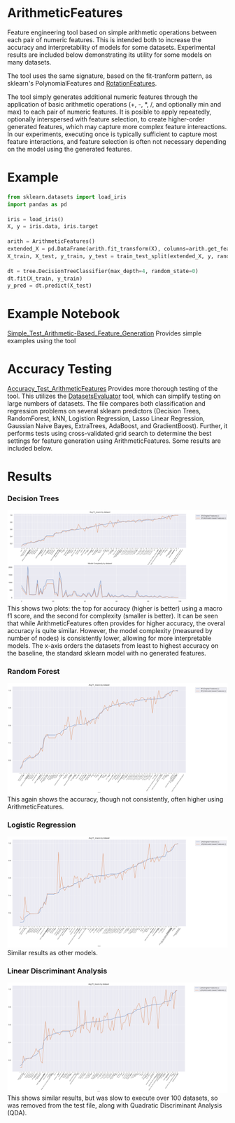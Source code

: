 # ArithmeticFeatures
Feature engineering tool based on simple arithmetic operations between each pair of numeric features. This is intended both to increase the accuracy and interpretability of models for some datasets. Experimental results are included below demonstrating its utility for some models on many datasets. 

The tool uses the same signature, based on the fit-tranform pattern, as sklearn's PolynomialFeatures and [RotationFeatures](https://github.com/Brett-Kennedy/RotationFeatures).

The tool simply generates additional numeric features through the application of basic arithmetic operations (+, -, *, /, and optionally min and max) to each pair of numeric features. It is posible to apply repeatedly, optionally interspersed  with feature selection, to create higher-order generated features, which may capture more complex feature intereactions. In our experiments, executing once is typically sufficient to capture most feature interactions, and feature selection is often not necessary depending on the model using the generated features. 

# Example

```python
from sklearn.datasets import load_iris
import pandas as pd

iris = load_iris()
X, y = iris.data, iris.target

arith = ArithmeticFeatures()
extended_X = pd.DataFrame(arith.fit_transform(X), columns=arith.get_feature_names())
X_train, X_test, y_train, y_test = train_test_split(extended_X, y, random_state=42)

dt = tree.DecisionTreeClassifier(max_depth=4, random_state=0)
dt.fit(X_train, y_train)
y_pred = dt.predict(X_test)
```

# Example Notebook

[Simple_Test_Arithmetic-Based_Feature_Generation](https://github.com/Brett-Kennedy/ArithmeticFeatures/blob/main/examples/Simple_Test_Arithmetic-Based_Feature_Generation.ipynb) Provides simple examples using the tool

# Accuracy Testing
[Accuracy_Test_ArithmeticFeatures](https://github.com/Brett-Kennedy/ArithmeticFeatures/blob/main/examples/Accuracy_Test_ArithmeticFeatures.py) Provides more thorough testing of the tool. This utilizes the [DatasetsEvaluator](https://github.com/Brett-Kennedy/DatasetsEvaluator) tool, which can simplify testing on large numbers of datasets. The file compares both classification and regression problems on several sklearn predictors (Decision Trees, RandomForest, kNN, Logistion Regression, Lasso Linear Regression, Gaussian Naive Bayes, ExtraTrees, AdaBoost, and GradientBoost). Further, it performs tests using cross-validated grid search to determine the best settings for feature generation using ArithmeticFeatures. Some results are included below.

# Results
### Decision Trees
![Decision Trees](https://github.com/Brett-Kennedy/ArithmeticFeatures/blob/main/Results/results_26_08_2021_21_15_03_plot.png)
This shows two plots: the top for accuracy (higher is better) using a macro f1 score, and the second for complexity (smaller is better). It can be seen that while ArithmeticFeatures often provides for higher accuracy, the overal accuracy is quite similar. However, the model complexity (measured by number of nodes) is consistently lower, allowing for more interpretable models. The x-axis orders the datasets from least to highest accuracy on the baseline, the standard sklearn model with no generated features. 

### Random Forest
![Random Forest](https://github.com/Brett-Kennedy/ArithmeticFeatures/blob/main/Results/results_26_08_2021_21_25_45_plot.png)
This again shows the accuracy, though not consistently, often higher using ArithmeticFeatures.

### Logistic Regression
![Logistic Regression](https://github.com/Brett-Kennedy/ArithmeticFeatures/blob/main/Results/results_27_08_2021_10_41_11_plot.png)
Similar results as other models.

### Linear Discriminant Analysis
![Linear Discriminant Analysis](https://github.com/Brett-Kennedy/ArithmeticFeatures/blob/main/Results/results_27_08_2021_00_59_56_plot.png)
This shows similar results, but was slow to execute over 100 datasets, so was removed from the test file, along with Quadratic Discriminant Analysis (QDA).

